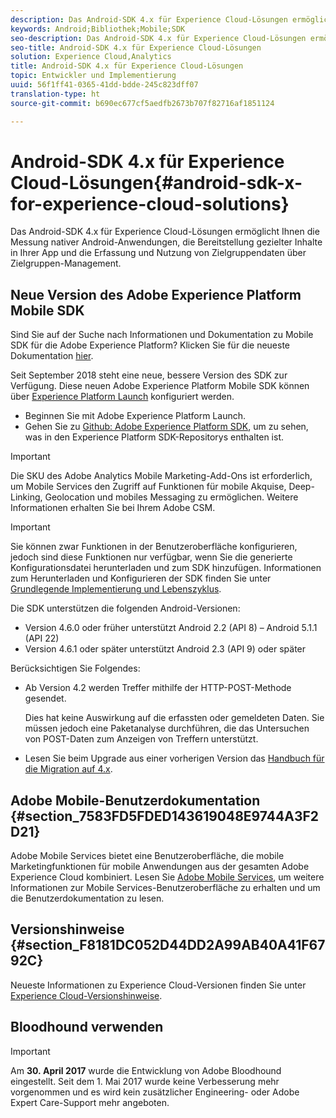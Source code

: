 ```yaml
---
description: Das Android-SDK 4.x für Experience Cloud-Lösungen ermöglicht Ihnen die Messung nativer Android-Anwendungen, die Bereitstellung gezielter Inhalte in Ihrer App und die Erfassung und Nutzung von Zielgruppendaten über Zielgruppen-Management.
keywords: Android;Bibliothek;Mobile;SDK
seo-description: Das Android-SDK 4.x für Experience Cloud-Lösungen ermöglicht Ihnen die Messung nativer Android-Anwendungen, die Bereitstellung gezielter Inhalte in Ihrer App und die Erfassung und Nutzung von Zielgruppendaten über Zielgruppen-Management.
seo-title: Android-SDK 4.x für Experience Cloud-Lösungen
solution: Experience Cloud,Analytics
title: Android-SDK 4.x für Experience Cloud-Lösungen
topic: Entwickler und Implementierung
uuid: 56f1ff41-0365-41dd-bdde-245c823dff07
translation-type: ht
source-git-commit: b690ec677cf5aedfb2673b707f82716af1851124

---
```



# Android-SDK 4.x für Experience Cloud-Lösungen{#android-sdk-x-for-experience-cloud-solutions}

Das Android-SDK 4.x für Experience Cloud-Lösungen ermöglicht Ihnen die Messung nativer Android-Anwendungen, die Bereitstellung gezielter Inhalte in Ihrer App und die Erfassung und Nutzung von Zielgruppendaten über Zielgruppen-Management.

## Neue Version des Adobe Experience Platform Mobile SDK

Sind Sie auf der Suche nach Informationen und Dokumentation zu Mobile SDK für die Adobe Experience Platform? Klicken Sie für die neueste Dokumentation [hier](https://aep-sdks.gitbook.io/docs/).

Seit September 2018 steht eine neue, bessere Version des SDK zur Verfügung. Diese neuen Adobe Experience Platform Mobile SDK können über [Experience Platform Launch](https://www.adobe.com/de/experience-platform/launch.html) konfiguriert werden.

* Beginnen Sie mit Adobe Experience Platform Launch.
* Gehen Sie zu [Github: Adobe Experience Platform SDK](https://github.com/Adobe-Marketing-Cloud/acp-sdks), um zu sehen, was in den Experience Platform SDK-Repositorys enthalten ist.

>[!IMPORTANT]
>
>Die SKU des Adobe Analytics Mobile Marketing-Add-Ons ist erforderlich, um Mobile Services den Zugriff auf Funktionen für mobile Akquise, Deep-Linking, Geolocation und mobiles Messaging zu ermöglichen. Weitere Informationen erhalten Sie bei Ihrem Adobe CSM.

>[!IMPORTANT]
>
>Sie können zwar Funktionen in der Benutzeroberfläche konfigurieren, jedoch sind diese Funktionen nur verfügbar, wenn Sie die generierte Konfigurationsdatei herunterladen und zum SDK hinzufügen. Informationen zum Herunterladen und Konfigurieren der SDK finden Sie unter [Grundlegende Implementierung und Lebenszyklus](/help/android/getting-started/dev-qs.md).

Die SDK unterstützen die folgenden Android-Versionen:

* Version 4.6.0 oder früher unterstützt Android 2.2 (API 8) – Android 5.1.1 (API 22)
* Version 4.6.1 oder später unterstützt Android 2.3 (API 9) oder später

Berücksichtigen Sie Folgendes:

* Ab Version 4.2 werden Treffer mithilfe der HTTP-POST-Methode gesendet.

   Dies hat keine Auswirkung auf die erfassten oder gemeldeten Daten. Sie müssen jedoch eine Paketanalyse durchführen, die das Untersuchen von POST-Daten zum Anzeigen von Treffern unterstützt.

* Lesen Sie beim Upgrade aus einer vorherigen Version das [Handbuch für die Migration auf 4.x](/help/android/getting-started/migration-v3.md).

## Adobe Mobile-Benutzerdokumentation {#section_7583FD5FDED143619048E9744A3F2D21}

Adobe Mobile Services bietet eine Benutzeroberfläche, die mobile Marketingfunktionen für mobile Anwendungen aus der gesamten Adobe Experience Cloud kombiniert. Lesen Sie [Adobe Mobile Services](https://marketing.adobe.com/resources/help/de_DE/mobile/), um weitere Informationen zur Mobile Services-Benutzeroberfläche zu erhalten und um die Benutzerdokumentation zu lesen.

## Versionshinweise {#section_F8181DC052D44DD2A99AB40A41F6792C}

Neueste Informationen zu Experience Cloud-Versionen finden Sie unter [Experience Cloud-Versionshinweise](https://marketing.adobe.com/resources/help/de_DE/whatsnew/).

## Bloodhound verwenden

>[!IMPORTANT]
>
>Am **30. April 2017** wurde die Entwicklung von Adobe Bloodhound eingestellt. Seit dem 1. Mai 2017 wurde keine Verbesserung mehr vorgenommen und es wird kein zusätzlicher Engineering- oder Adobe Expert Care-Support mehr angeboten.

